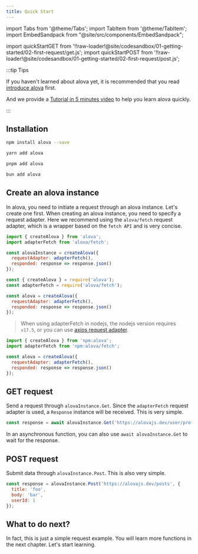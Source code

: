 ```yaml
---
title: Quick Start
---
```


import Tabs from '@theme/Tabs';
import TabItem from '@theme/TabItem';
import EmbedSandpack from "@site/src/components/EmbedSandpack";

import quickStartGET from '!!raw-loader!@site/codesandbox/01-getting-started/02-first-request/get.js';
import quickStartPOST from '!!raw-loader!@site/codesandbox/01-getting-started/02-first-request/post.js';

:::tip Tips

If you haven't learned about alova yet, it is recommended that you read [introduce alova](/tutorial/getting-started/introduce) first.

And we provide a [Tutorial in 5 minutes video](/video-tutorial) to help you learn alova quickly.

:::

## Installation

<Tabs>
<TabItem value="1" label="npm">

```bash
npm install alova --save
```

</TabItem>
<TabItem value="2" label="yarn">

```bash
yarn add alova
```

</TabItem>
<TabItem value="3" label="pnpm">

```bash
pnpm add alova
```

</TabItem>
<TabItem value="4" label="bun">

```bash
bun add alova
```

</TabItem>
</Tabs>

## Create an alova instance

In alova, you need to initiate a request through an alova instance. Let's create one first. When creating an alova instance, you need to specify a request adapter. Here we recommend using the `alova/fetch` request adapter, which is a wrapper based on the `fetch API` and is very concise.

<Tabs>
<TabItem value="1" label="esModule">

```javascript
import { createAlova } from 'alova';
import adapterFetch from 'alova/fetch';

const alovaInstance = createAlova({
  requestAdapter: adapterFetch(),
  responded: response => response.json()
});
```

</TabItem>
<TabItem value="2" label="commonJS">

```javascript
const { createAlova } = require('alova');
const adapterFetch = require('alova/fetch');

const alova = createAlova({
  requestAdapter: adapterFetch(),
  responded: response => response.json()
});
```

> When using adapterFetch in nodejs, the nodejs version requires `v17.5`, or you can use [axios request adapter](/resource/request-adapter/axios/).

</TabItem>
<TabItem value="3" label="deno">

```javascript
import { createAlova } from 'npm:alova';
import adapterFetch from 'npm:alova/fetch';

const alova = createAlova({
  requestAdapter: adapterFetch(),
  responded: response => response.json()
});
```

</TabItem>
</Tabs>

## GET request

Send a request through `alovaInstance.Get`. Since the `adapterFetch` request adapter is used, a `Response` instance will be received. This is very simple.

```js
const response = await alovaInstance.Get('https://alovajs.dev/user/profile');
```

In an asynchronous function, you can also use `await alovaInstance.Get` to wait for the response.

## POST request

Submit data through `alovaInstance.Post`. This is also very simple.

```js
const response = alovaInstance.Post('https://alovajs.dev/posts', {
  title: 'foo',
  body: 'bar',
  userId: 1
});
```

## What to do next?

In fact, this is just a simple request example. You will learn more functions in the next chapter. Let's start learning.
